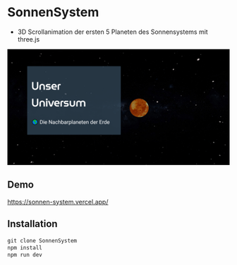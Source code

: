 # SonnenSystem
- 3D Scrollanimation der ersten 5 Planeten des Sonnensystems mit three.js

![Screenshot](start.png)

## Demo
https://sonnen-system.vercel.app/

## Installation

```
git clone SonnenSystem
npm install
npm run dev
```
